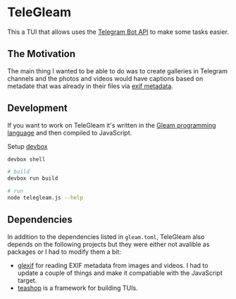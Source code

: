 # TeleGleam

This a TUI that allows uses the [Telegram Bot API](https://core.telegram.org/bots/api) to make some tasks easier.

## The Motivation

The main thing I wanted to be able to do was to create galleries in Telegram channels and the photos and videos would have captions based on metadate that was already in their files via [exif metadata](https://en.wikipedia.org/wiki/Exif).

## Development

If you want to work on TeleGleam it's written in the [Gleam programming language](https://gleam-lang.org/) and then compiled to JavaScript.

Setup [devbox](https://www.jetify.com/devbox)

```sh
devbox shell

# build
devbox run build

# run
node telegleam.js --help
```

## Dependencies

In addition to the dependencies listed in `gleam.toml`, TeleGleam also depends on the following projects but they were either not avalible as packages or I had to modify them a bit:

- [glexif](https://github.com/justinrassier/glexif) for reading EXIF metadata from images and videos. I had to update a couple of things and make it compatiable with the JavaScript target.
- [teashop](https://github.com/erikareads/teashop) is a framework for building TUIs.
